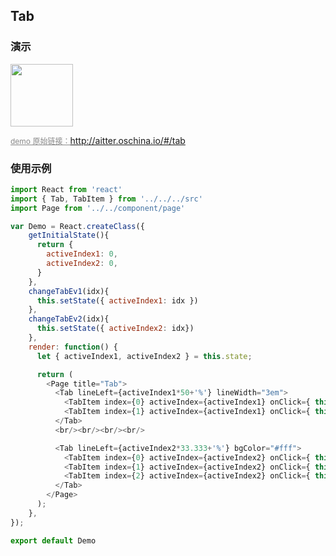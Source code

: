 ## Tab

### 演示

<img width="100" src="http://qr.topscan.com/api.php?text=http://aitter.oschina.io/#/tab"/>

<a href="http://aitter.oschina.io/#/tab" target="_blank" style="font-size:12px;color:#888;">demo 原始链接：http://aitter.oschina.io/#/tab</a>


### 使用示例

``` javascript
import React from 'react'
import { Tab, TabItem } from '../../../src'
import Page from '../../component/page'

var Demo = React.createClass({
    getInitialState(){
      return {
        activeIndex1: 0,
        activeIndex2: 0,
      }
    },
    changeTabEv1(idx){
      this.setState({ activeIndex1: idx })
    },
    changeTabEv2(idx){
      this.setState({ activeIndex2: idx})
    },
    render: function() {
      let { activeIndex1, activeIndex2 } = this.state;

      return (
        <Page title="Tab">
          <Tab lineLeft={activeIndex1*50+'%'} lineWidth="3em">
            <TabItem index={0} activeIndex={activeIndex1} onClick={ this.changeTabEv1 }>已发货</TabItem>
            <TabItem index={1} activeIndex={activeIndex1} onClick={ this.changeTabEv1 }>未发货</TabItem>
          </Tab>
          <br/><br/><br/><br/>

          <Tab lineLeft={activeIndex2*33.333+'%'} bgColor="#fff">
            <TabItem index={0} activeIndex={activeIndex2} onClick={ this.changeTabEv2 }>已发货</TabItem>
            <TabItem index={1} activeIndex={activeIndex2} onClick={ this.changeTabEv2 }>未发货</TabItem>
            <TabItem index={2} activeIndex={activeIndex2} onClick={ this.changeTabEv2 }>全部订单</TabItem>
          </Tab>
        </Page>
      );
    },
});

export default Demo

```
